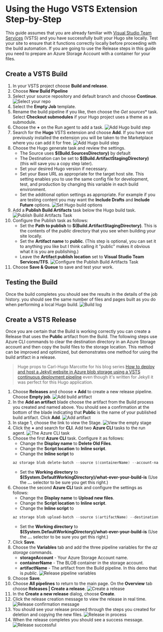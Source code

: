 # Using the Hugo VSTS Extension Step-by-Step
This guide assumes that you are already familiar with [Visual Studio Team Services](https://www.visualstudio.com) (VSTS) and you have successfully built your Hugo site locally. Test your site to ensure that it functions correctly locally before proceeding with the build automation. If you are going to use the Release steps in this guide you need to prepare an Azure Storage Account with a container for your files.

## Create a VSTS Build

1. In your VSTS project choose **Build and release**.
1. Choose **New Build Pipeline**
1. Select your source repository and default branch and choose **Continue**.
    ![Select your repo](images/hugo-vsts-ext-build-01.png)
1. Select the **Empty Job** template. 
1. Rename the build pipeline if you like, then choose the *Get sources** task. Select **Checkout submodules** if your Hugo project uses a theme as a submodule.
1. Choose the **+** on the Run agent to add a task.
    ![Add Hugo build step](images/hugo-vsts-ext-build-02.png)
1. Search for the **Hugo** VSTS extension and choose **Add**. If you have not previously installed the extension you will be taken to the Marketplace where you can add it for free.
    ![Add Hugo build step](images/hugo-vsts-ext-build-03.png)
1. Choose the Hugo generate task and review the settings. 
    * The Source uses **$(Build.SourcesDirectory)** by default
    * The Destination can be set to **$(Build.ArtifactStagingDirectory)** (this will save you a copy step later).
    * Set your desired Hugo version if necessary.
    * Set your Base URL as appropriate for the target host site. This setting enables you to use the same config file for development, test, and production by changing this variable in each build environment.
    * Set the additional option settings as appropriate. For example if you are testing content you may want the **Include Drafts** and **Include Future** options. 
    ![Set Hugo build options](images/hugo-vsts-ext-build-04.png)
1. Add a **Publish Build Artifacts** task below the Hugo build task.
    ![Publish Build Artifacts Task](images/hugo-vsts-ext-build-05.png)
1. Configure the Publish task as follows:
    * Set the **Path to publish** to **$(Build.ArtifactStagingDirectory)**. This is the contents of the _public_ directory that you see when building your site locally.
    * Set the **Artifact name** to **public**. (This step is optional, you can set it to anything you like but I think calling it "public" makes it obvious what it is you are publishing.)
    * Leave the **Artifact publish location** set to **Visual Studio Team Services/TFS**.
    ![Configure the Publish Build Artifacts Task](images/hugo-vsts-ext-build-06.png)
1. Choose **Save \& Queue** to save and test your work.

## Testing the Build
Once the build completes you should see the results in the details of the job history. you should see the same number of files and pages built as you do when performing a local Hugo build.
![Build log](images/hugo-vsts-ext-build-07.png)

## Create a VSTS Release

Once you are certain that the Build is working correctly you can create a Release that uses the **Public** artifact from the Build. The following steps use Azure CLI commands to clear the destination directory in an Azure Storage account and then copy the build files to the storage location. This method can be improved and optimized, but demonstrates one method for using the build artifact in a release.

>Huge props to Carl-Hugo Marcotte for his blog series [How to deploy and host a Jekyll website in Azure blob storage using a VSTS continuous deployment pipeline](https://www.forevolve.com/en/articles/2018/07/10/how-to-deploy-and-host-a-jekyll-website-in-azure-blob-storage-using-a-vsts-continuous-deployment-pipeline-part-1/) even though it's written for Jekyll it was perfect for this Hugo application.

1. Choose **Releases** and choose **+ Add** to create a new release pipeline. Choose **Empty job**.
    ![Add build artifact](images/hugo-vsts-ext-build-08.png)
1. In the **Add an artifact** blade choose the artifact from the Build process you created and named above. You should see a confirmation at the bottom of the blade indicating that **Public** is the name of your published build artifact. Click **Add**.
    ![Add artifact](images/hugo-vsts-ext-build-09.png)
1. In stage 1, choose the link to view the Stage.
    ![View the empty stage](images/hugo-vsts-ext-build-10.png)
1. Click the **+** and search for **CLI**. Add two **Azure CLI** tasks to the run agent.
    ![The Azure CLI task](images/hugo-vsts-ext-build-11.png)
1. Choose the first **Azure CLI** task. Configure it as follows:
    * Change the **Display name** to **Delete Old Files**.
    * Change the **Script location** to **Inline script**.
    * Change the **Inline script** to
    ```` powershell
    az storage blob delete-batch --source $(containerName) --account-name $(storageAccount) --output table
    ````
    * Set the **Working directory** to **$(System.DefaultWorkingDirectory)/what-ever-your-build-is** (Use the **...** selector to be sure you get this right.)
1. Choose the second **Azure CLI** task and configure the settings as follows:
    * Change the **Display name** to **Upload new files**.
    * Change the **Script location** to **Inline script**.
    * Change the **Inline script** to
    ```` powershell
    az storage blob upload-batch --source $(artifactName) --destination $(containerName) --account-name $(storageAccount) --output table --no-progress
    ````
    * Set the **Working directory** to **$(System.DefaultWorkingDirectory)/what-ever-your-build-is** (Use the **...** selector to be sure you get this right.)
1. Click **Save**.
1. Choose the **Variables** tab and add the three pipeline variables for the _az storage_ commands.
    * **storageAccount** - Your Azure Storage Account name.  
    * **containerName** - The BLOB container in the storage account.
    * **artifactName** - The artifact from the Build pipeline. In this demo that is _public_.
    ![Release pipeline variables](images/hugo-vsts-ext-build-12.png)
1. Choose **Save**.
1. Choose **All pipelines** to return to the main page. On the **Overview** tab choose **Releases | Create a release**.
    ![Create a release](images/hugo-vsts-ext-build-13.png)
1. In the **Create a new release** dialog, choose **Create**.
1. Click the release creation message to view the release in real time.
    ![Release confirmation message](images/hugo-vsts-ext-build-14.png)
1. You should see your release proceed through the steps you created for deletion and copying the new files.
    ![Release in process](images/hugo-vsts-ext-build-15.png)
1. When the release completes you should see a success message.
    ![Release successful](images/hugo-vsts-ext-build-16.png)
